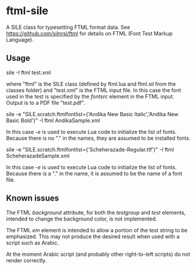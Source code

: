 # ftml-sile

A SILE class for typesetting FTML format data.
See https://github.com/silnrsi/ftml for details on FTML (Font Test Markup Language).

## Usage

sile -I ftml test.xml

where "ftml" is the SILE class (defined by ftml.lua and ftml.sil from the classes folder) and "test.xml" is the FTML input file.
In this case the font used in the test is specified by the *fontsrc* element in the FTML input.
Output is to a PDF file "test.pdf".

sile -e "SILE.scratch.ftmlfontlist={'Andika New Basic Italic','Andika New Basic Bold'}" -I ftml AndikaSample.xml

In this case *-e* is used to execute Lua code to initialize the list of fonts.
Because there is no "." in the names, they are assumed to be installed fonts.

sile -e "SILE.scratch.ftmlfontlist={'Scheherazade-Regular.ttf'}" -I ftml ScheherazadeSample.xml

In this case *-e* is used to execute Lua code to initialize the list of fonts.
Because there is a "." in the name, it is assumed to be the name of a font file.

## Known issues

The FTML *background* attribute, for both the *testgroup* and *test* elements, intended to change the background color, is not implemented.

The FTML *em* element is intended to allow a portion of the test string to be emphasized.
This may not produce the desired result when used with a script such as Arabic.

At the moment Arabic script (and probably other right-to-left scripts) do not render correctly.